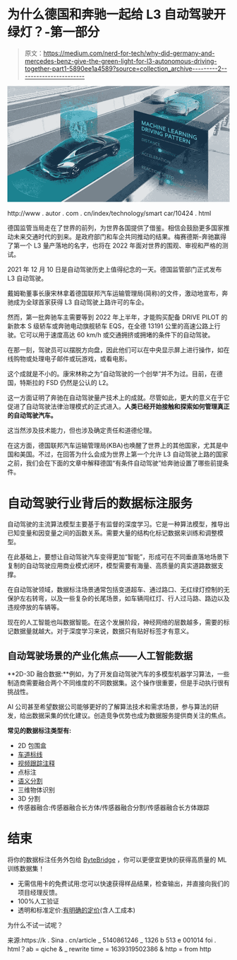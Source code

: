 # 为什么德国和奔驰一起给 L3 自动驾驶开绿灯？-第一部分

> 原文：<https://medium.com/nerd-for-tech/why-did-germany-and-mercedes-benz-give-the-green-light-for-l3-autonomous-driving-together-part1-5890ee1a4589?source=collection_archive---------2----------------------->

![](img/4a87e2b31cef906674714e86d643f185.png)

http://www . autor . com . cn/index/technology/smart car/10424 . html

德国监管当局走在了世界的前列，为世界各国提供了借鉴。相信会鼓励更多国家推动未来交通时代的到来。是政府部门和车企共同推动的结果。梅赛德斯-奔驰赢得了第一个 L3 量产落地的名字，也将在 2022 年面对世界的围观、审视和严格的测试。

2021 年 12 月 10 日是自动驾驶历史上值得纪念的一天。德国监管部门正式发布 L3 自动驾驶。

戴姆勒董事长康宋林拿着德国联邦汽车运输管理局(简称)的文件，激动地宣布，奔驰成为全球首家获得 L3 自动驾驶上路许可的车企。

然而，第一批奔驰车主需要等到 2022 年上半年，才能购买配备 DRIVE PILOT 的新款本 S 级轿车或奔驰电动旗舰轿车 EQS，在全德 13191 公里的高速公路上行驶。它可以用于速度高达 60 km/h 或交通拥挤或拥堵的条件下的自动驾驶。

在那一刻，驾驶员可以摆脱方向盘，因此他们可以在中央显示屏上进行操作，如在线购物或处理电子邮件或玩游戏，或看电影。

这个成就是不小的。康宋林称之为“自动驾驶的一个创举”并不为过。目前，在德国，特斯拉的 FSD 仍然是公认的 L2。

这一方面证明了奔驰在自动驾驶量产技术上的成就。尽管如此，更大的意义在于它促进了自动驾驶法律治理模式的正式进入。**人类已经开始接触和探索如何管理真正的自动驾驶汽车。**

这当然涉及技术能力，但也涉及确定责任和道德伦理。

在这方面，德国联邦汽车运输管理局(KBA)也唤醒了世界上的其他国家，尤其是中国和美国。不过，在回答为什么会成为世界上第一个允许 L3 自动驾驶上路的国家之前，我们会在下面的文章中解释德国“有条件自动驾驶”给奔驰设置了哪些前提条件。

# 自动驾驶行业背后的数据标注服务

自动驾驶的主流算法模型主要基于有监督的深度学习。它是一种算法模型，推导出已知变量和因变量之间的函数关系。需要大量的结构化标记数据来训练和调整模型。

在此基础上，要想让自动驾驶汽车变得更加“智能”，形成可在不同垂直落地场景下复制的自动驾驶应用商业模式闭环，模型需要有海量、高质量的真实道路数据支撑。

在自动驾驶领域，数据标注场景通常包括变道超车、通过路口、无红绿灯控制的无保护左右转弯，以及一些复杂的长尾场景，如车辆闯红灯、行人过马路、路边以及违规停放的车辆等。

现在的人工智能也叫数据智能。在这个发展阶段，神经网络的层数越多，需要的标记数据量就越大。对于深度学习来说，数据只有贴好标签才有意义。

## 自动驾驶场景的产业化焦点——人工智能数据

**2D-3D 融合数据:**例如，为了开发自动驾驶汽车的多模型机器学习算法，一些制造商需要融合两个不同维度的不同数据集。这个操作很重要，但是手动执行很有挑战性。

AI 公司甚至希望数据公司能够更好的了解算法技术和需求场景，参与算法的研发，给出数据采集的优化建议。创造竞争优势也成为数据服务提供商关注的焦点。

**常见的数据标注类型有:**

*   2D 包围盒
*   [车道标线](https://tinyurl.com/u7u4me)
*   [视频跟踪注释](http://tinyurl.com/wmu4yfhh)
*   点标注
*   [语义分割](https://tinyurl.com/48w576p7)
*   三维物体识别
*   3D 分割
*   传感器融合:传感器融合长方体/传感器融合分割/传感器融合长方体跟踪

# 结束

将你的数据标注任务外包给 [ByteBridge](https://tinyurl.com/4rae2x2u) ，你可以更便宜更快的获得高质量的 ML 训练数据集！

*   无需信用卡的免费试用:您可以快速获得样品结果，检查输出，并直接向我们的项目经理反馈。
*   100%人工验证
*   透明和标准定价:[有明确的定价](https://www.bytebridge.io/#/?module=price)(含人工成本)

为什么不试一试呢？

来源:https://k . Sina . cn/article _ 5140861246 _ 1326 b 513 e 001014 foi . html？ab = qiche & _ rewrite time = 1639319502386 & http = from http